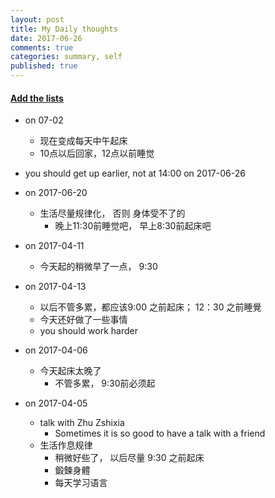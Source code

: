 ```yaml
---
layout: post
title: My Daily thoughts
date: 2017-06-26
comments: true
categories: summary, self
published: true
---
```


#### [Add the lists](http://prose.io/#muyun/muyun.github.io/edit/master/_posts/2017-06-26-mythoughts.md)  

* on 07-02
  - 现在变成每天中午起床
   - 10点以后回家，12点以前睡觉

* you should get up earlier, not at 14:00 on 2017-06-26

* on 2017-06-20
  + 生活尽量规律化， 否则 身体受不了的
    - 晚上11:30前睡觉吧， 早上8:30前起床吧

* on 2017-04-11
  + 今天起的稍微早了一点， 9:30
  
* on 2017-04-13
  + 以后不管多累，都应该9:00 之前起床； 12：30 之前睡覺
  + 今天还好做了一些事情
  + you should work harder

* on 2017-04-06
  + 今天起床太晚了
    - 不管多累， 9:30前必须起
    
* on 2017-04-05
  + talk with Zhu Zshixia
    - Sometimes it is so good to have a talk with a friend
  + 生活作息规律
    - 稍微好些了， 以后尽量 9:30 之前起床
    - 鍛鍊身體
    - 每天学习语言
